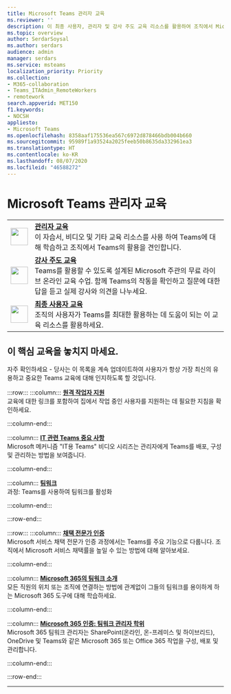 ```yaml
---
title: Microsoft Teams 관리자 교육
ms.reviewer: ''
description: 이 최종 사용자, 관리자 및 강사 주도 교육 리소스를 활용하여 조직에서 Microsoft Teams를 최대한 활용하는 데 도움을 받을 수 있습니다.
ms.topic: overview
author: SerdarSoysal
ms.author: serdars
audience: admin
manager: serdars
ms.service: msteams
localization_priority: Priority
ms.collection:
- M365-collaboration
- Teams_ITAdmin_RemoteWorkers
- remotework
search.appverid: MET150
f1.keywords:
- NOCSH
appliesto:
- Microsoft Teams
ms.openlocfilehash: 8358aaf175536ea567c6972d878466bdb004b660
ms.sourcegitcommit: 95989f1a93524a2025feeb50b8635da332961ea3
ms.translationtype: HT
ms.contentlocale: ko-KR
ms.lasthandoff: 08/07/2020
ms.locfileid: "46588272"
---
```

# <a name="microsoft-teams-admin-training"></a>Microsoft Teams 관리자 교육

|               |               |
| ------------- | ------------- |
| <img src="https://docs.microsoft.com/office/media/icons/walkthrough-map-teams.svg" width="40 px" height="40 px" alt-text="walkthrough-map-teams"> | **[관리자 교육](/microsoftteams/itadmin-readiness)** </br> 이 자습서, 비디오 및 기타 교육 리소스를 사용 하여 Teams에 대해 학습하고 조직에서 Teams의 활용을 견인합니다. 
| <img src="https://docs.microsoft.com/office/media/icons/education-tutorial-teams.svg" width="40 px" height="40 px" alt-text="education-tutorial-teams"> | **[강사 주도 교육](/microsoftteams/instructor-led-training-teams-landing-page)** </br> Teams를 활용할 수 있도록 설계된 Microsoft 주관의 무료 라이브 온라인 교육 수업. 함께 Teams의 작동을 확인하고 질문에 대한 답을 듣고 실제 강사와 의견을 나누세요. 
| <img src="https://docs.microsoft.com/office/media/icons/user.svg" width="40 px" height="40 px" alt-text="user"> | **[최종 사용자 교육](https://support.office.com/article/microsoft-teams-video-training-4f108e54-240b-4351-8084-b1089f0d21d7)** </br> 조직의 사용자가 Teams를 최대한 활용하는 데 도움이 되는 이 교육 리소스를 활용하세요. |

## <a name="dont-miss-this-key-training"></a>이 핵심 교육을 놓치지 마세요.

자주 확인하세요 - 당사는 이 목록을 계속 업데이트하여 사용자가 항상 가장 최신의 유용하고 중요한 Teams 교육에 대해 인지하도록 할 것입니다.

:::row:::
   :::column:::
   **[원격 작업자 지원](https://aka.ms/TeamsForRemoteWork)** </br>
   교육에 대한 링크를 포함하여 집에서 작업 중인 사용자를 지원하는 데 필요한 지침을 확인하세요.

   :::column-end:::

   :::column:::
   **[IT 관련 Teams 중요 사항](https://aka.ms/MicrosoftTeamsforIT)** </br>
   Microsoft 메커니즘 "IT용 Teams" 비디오 시리즈는 관리자에게 Teams를 배포, 구성 및 관리하는 방법을 보여줍니다.

   :::column-end:::

   :::column:::
   **[팀워크](https://aka.ms/edx-cld267x-about)** </br>
   과정: Teams를 사용하여 팀워크를 활성화

   :::column-end:::

:::row-end:::

:::row:::
   :::column:::
   **[채택 전문가 인증](https://aka.ms/AdoptionCert)** </br>
   Microsoft 서비스 채택 전문가 인증 과정에서는 Teams를 주요 기능으로 다룹니다. 조직에서 Microsoft 서비스 채택률을 높일 수 있는 방법에 대해 알아보세요.

   :::column-end:::

   :::column:::
   **[Microsoft 365의 팀워크 소개](https://docs.microsoft.com/learn/modules/intro-to-teamwork-in-m365/index)** </br>
   모든 직원의 위치 또는 조직에 연결하는 방법에 관계없이 그들의 팀워크를 용이하게 하는 Microsoft 365 도구에 대해 학습하세요.

   :::column-end:::

   :::column:::
   **[Microsoft 365 인증: 팀워크 관리자 학위](https://www.microsoft.com/learning/m365-teamwork-administrator.aspx)** </br>
   Microsoft 365 팀워크 관리자는 SharePoint(온라인, 온-프레미스 및 하이브리드), OneDrive 및 Teams와 같은 Microsoft 365 또는 Office 365 작업을 구성, 배포 및 관리합니다.

   :::column-end:::

:::row-end:::

---
